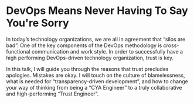 # DevOps Means Never Having To Say You're Sorry

In today’s technology organizations, we are all in agreement that “silos are bad”. One of the key components of the DevOps methodology is cross-functional communication and work style. In order to successfully have a high performing DevOps-driven technology organization, trust is key. 

In this talk, I will guide you through the reasons that trust precludes apologies. Mistakes are okay. I will touch on the culture of blamelessness, what is needed for “transparency-driven development”, and how to change your way of thinking from being a “CYA Engineer” to a truly collaborative and high-performing “Trust Engineer”.
